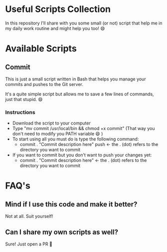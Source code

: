 # Useful Scripts Collection
In this repository I'll share with you some small (or not) script that help me in my daily work routine and might help you too! :smile:

# Available Scripts
## Commit

This is just a small script written in Bash that helps you manage your commits and pushes to the Git server.

It's a quite simple script but allows me to save a few lines of commands, just that stupid. :smile:

### Instructions

- Download the script to your computer
- Type "mv commit /usr/local/bin && chmod +x commit" (That way you don't need to modify you PATH variable :smile: )
- To start using all you must do is type the following command:
    - commit . "Commit description here" push <- the . (dot) refers to the directory you want to commit
- If you want to commit but you don't want to push your changes yet:
    - commit . "Commit description here" <- the . (dot) refers to the directory you want to commit
     

# FAQ's
## Mind if I use this code and make it better?
Not at all. Suit yourself!

## Can I share my own scripts as well?
Sure! Just open a PR :raised_hands:
